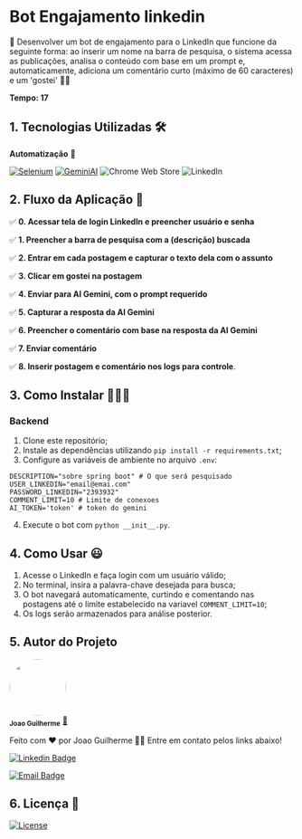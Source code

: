 # Bot Engajamento linkedin

🧲 Desenvolver um bot de engajamento para o LinkedIn que funcione da seguinte forma: ao inserir um nome na barra de pesquisa, o sistema acessa as publicações, analisa o conteúdo com base em um prompt e, automaticamente, adiciona um comentário curto (máximo de 60 caracteres) e um 'gostei' 👍🏽

**Tempo: 17**

## 1. Tecnologias Utilizadas 🛠

**Automatização** 🤖

[![Selenium](https://img.shields.io/badge/Selenium-43B02A?style=for-the-badge&logo=selenium&logoColor=white)](https://www.selenium.dev/)
[![GeminiAI](https://img.shields.io/badge/GeminiAI-FF6600?style=for-the-badge&logo=ai&logoColor=white)]()
![Chrome Web Store](https://img.shields.io/badge/Chrome-Web%20Store-blue?style=for-the-badge&logo=google-chrome)
![LinkedIn](https://img.shields.io/badge/LinkedIn-blue?style=for-the-badge&logo=linkedin&logoColor=white)


## 2. Fluxo da Aplicação 🔧

✅ **0. Acessar tela de login LinkedIn e preencher usuário e senha**

✅ **1. Preencher a barra de pesquisa com a (__descrição__) buscada**

✅ **2. Entrar em cada postagem e capturar o texto dela com o assunto**

✅ **3. Clicar em gostei na postagem**

✅ **4. Enviar para AI Gemini, com o prompt requerido**

✅ **5. Capturar a resposta da AI Gemini**

✅ **6. Preencher o comentário com base na resposta da AI Gemini**

✅ **7. Enviar comentário**

✅ **8. Inserir postagem e comentário nos logs para controle**.

## 3. Como Instalar 👨🏽‍💻

### Backend

1. Clone este repositório;
2. Instale as dependências utilizando `pip install -r requirements.txt`;
3. Configure as variáveis de ambiente no arquivo `.env`:

```
DESCRIPTION="sobre spring boot" # O que será pesquisado
USER_LINKEDIN="email@emai.com" 
PASSWORD_LINKEDIN="2393932" 
COMMENT_LIMIT=10 # Limite de conexoes
AI_TOKEN='token' # token do gemini
```

4. Execute o bot com `python __init__.py`.

## 4. Como Usar 😃

1. Acesse o LinkedIn e faça login com um usuário válido;
2. No terminal, insira a palavra-chave desejada para busca;
3. O bot navegará automaticamente, curtindo e comentando nas postagens até o limite estabelecido na variavel `COMMENT_LIMIT=10`;
4. Os logs serão armazenados para análise posterior.

## 5. Autor do Projeto

 <img style="border-radius:50%;" src="https://avatars.githubusercontent.com/u/80895578?v=4" width="100px;" alt=""/>
 <br />
 <sub><b>Joao Guilherme</b></sub></a> <a href="https://github.com/JoaoG23/">🚀</a>

Feito com ❤️ por Joao Guilherme 👋🏽 Entre em contato pelos links abaixo!

[![Linkedin Badge](https://shields.io/badge/-Joao%20Guilherme-blue?style=flat-square&logo=Linkedin&logoColor=white&link=https://www.linkedin.com/in/joaog123/)](https://www.linkedin.com/in/joaog123/)

[![Email Badge](https://shields.io/badge/-joaoguilherme94@live.com-c80?style=flat-square&logo=Microsoft&logoColor=white&link=mailto:joaoguilherme94@live.com)](mailto:joaoguilherme94@live.com)

## 6. Licença 📝

[![License](https://shields.io/github/license/Ileriayo/markdown-badges?style=for-the-badge)](./LICENSE)

